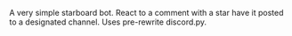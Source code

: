 A very simple starboard bot. React to a comment with a star have it posted to a designated channel. Uses pre-rewrite discord.py.
